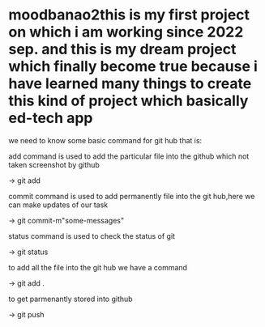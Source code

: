 # moodbanao2this is my first project on which i am working since 2022 sep. and this is my dream project which finally become true because i have learned many things to create this kind of project which basically ed-tech app

we need to know some basic command for git hub that is:

add command is used to add the particular file into the github which not taken screenshot by github

-> git add

commit command is used to add permanently file into the git hub,here we can make updates of our task

-> git commit-m"some-messages"

status command is used to check the status of git

-> git status

to add all the file into the git hub we have a command

-> git add .

to get parmenantly stored into github

-> git push